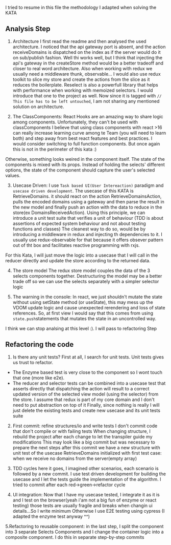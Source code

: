I tried to resume in this file the methodology I adapted when solving the KATA

## Analysis Step

1. Architecture
I first read the readme and then analysed the used architecture.
I noticed that the api gateway port is absent, and the action receiveDomains is dispatched on the index as if
the server would do it on sub/publish fashion. Well thi works well, but I think that injecting the api's gateway 
in the createStore method would be a better tradeoff and closer to real word architecture.
Also when working with redux we usually need a middleware thunk, observable...
I would also use redux toolkit to slice my store and create the actions from the slice as it reduces the boilerplate.
Reselect is also a powerfull library that helps with performance when working with memoized selectors. 
I would introduce that one to the project as well.
Now since it is tagged with `// This file has to be left untouched`, I am not sharing any mentioned solution on architecture.

2. The ClassComponents:
React Hooks are an amazing way to share logic among components. Unfortunately, they can't be used with classComponents 
I believe that using class components with react >16 can really increase learning curve among te Team (you will need to learn both) 
and step away from best react features and best practices.
I would consider switching to full function components. 
But once again this is not in the perimeter of this kata :) 

Otherwise, something looks weired in the component itself. The state of the components is mixed with its props.
Instead of holding the selects' different options, the state of the component should capture the user's selected values.

3. Usecase Driven:
I use `Task based UI(User Intereaction)` paradigm and `usecase driven development`. 
The usecase of this KATA is RetrieveDomains. it should react on the action RetrieveDomainsAction, pulls the encoded domains using a gateway and then parse the result 
in the new model and finally push an action with the data to reduce in the store(ex DomainsReceivedAction). 
Using this principle, we can introduce a unit test suite that
verifies a unit of behaviour (TDD is about assertions of expected system behaviour and not about testing functions and classes)
The cleanest way to do so, would be by introducing a middleware in redux and injecting th dependencies to it. I usually use
redux-observable for that because it offers obsever pattern out of tht box and facilitates reactive programming with rxjs.

For this Kata, I will just move the logic into a usecase that I will call in the reducer directly and update the store 
according to the returned data.

4. The store model
The redux store model couples the data of the 3 selects components together. 
Destructuring the model may be a better trade off so we can use the selects separately with a simpler selector logic

5. The warning in the console:
In react, we just shouldn't mutate the state without using setState method (or useState), this may mess up the VDOM update
logic and cause unexpected rerendering and loss of state references.
So, at first view I would say that this comes from using `state.push`statements that mutates the state in an uncontrolled way. 

I think we can stop analsing at this level :). I will pass to refactoring Step

## Refactoring the code

1. Is there any unit tests?
First at all, I search for unit tests. Unit tests gives us trust to refactor.
- The Enzyme based test is very close to the component so I wont touch that one (more like e2e).
- The reducer and selector tests can be combined into a usecase test that asserts directly that dispatching the action will result to a correct 
updated version of the selected view model (using the selector) from the store.
I assume that redux is part of my core domain and I don't need to put abstraction on top of it
Finally, since nothing is really I will just delete the existing tests and create new usecase and its unit tests suite

2. First commit: refine structures/io and write tests
I don't commit code that don't compile or with failing tests
When changing structure, I rebuild the project after each change to let the transpiler guide my modifications 
This may look like a big commit but was necessary to prepare the next steps
after this commit we have a new structure with unit test of the usecase RetrieveDomains initialized with first test case:
when we receive no domains from the server(empty array)

3. TDD cycles
here it goes, I imagined other scenarios, each scenario is followed by a new commit.
I use test driven development for building the usecase and I let the tests guide the implementation of the algorithm.
I tried to commit after each red->green->refactor cycle

4. UI integration:
Now that I have my usecase tested, I integrate it as it is and I test on the browser(yeah i'am not a big fun of enzyme or react testing)
those tests are usually fragile and breaks when changin ui details...So I write minimum
Otherwise I use E2E testing using cypress
(I adapted the enzyme test anyway ^^)

5.Refactoring to reusable component:
in the last step, I split the component into 3  separate Selects Components and I change the container logic into a composite component.
I do this in separate step-by-step commits

